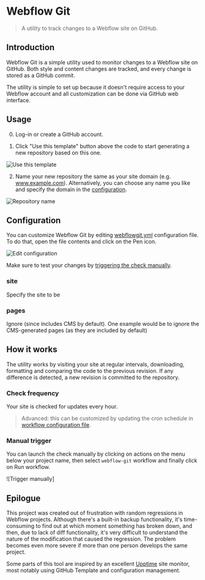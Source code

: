 # Webflow Git

> A utility to track changes to a Webflow site on GitHub. 

## Introduction

Webflow Git is a simple utility used to monitor changes to a Webflow site on GitHub. Both style and content changes are tracked, and every change is stored as a GitHub commit. 

The utility is simple to set up because it doesn't require access to your Webflow account and all customization can be done via GitHub web interface.

## Usage

0. Log-in or create a GitHub account.

1. Click "Use this template" button above the code to start generating a new repository based on this one.

![Use this template]()

2. Name your new repository the same as your site domain (e.g. www.example.com). Alternatively, you can choose any name you like and specify the domain in the [configuration](#configuration).

![Repository name]()

## Configuration
  
You can customize Webflow Git by editing [webflowgit.yml](./webflowgit.yml) configuration file. To do that, open the file contents and click on the Pen icon.

![Edit configuration]()
  
Make sure to test your changes by [triggering the check manually](#manual-trigger).

### site

Specify the site to be 

### pages
Ignore (since includes CMS by default). One example would be to ignore the CMS-generated pages (as they are included by default)

## How it works

The utility works by visiting your site at regular intervals, downloading, formatting and comparing the code to the previous revision. If any difference is detected, a new revision is committed to the repository.

### Check frequency

Your site is checked for updates every hour. 

> Advanced: this can be customized by updating the cron schedule in [workflow configuration file](./.github/workflows/main.yml).

### Manual trigger

You can launch the check manually by clicking on actions on the menu below your project name, then select `webflow-git` workflow and finally click on Run workflow.

![Trigger manually]
  
## Epilogue
  
This project was created out of frustration with random regressions in Webflow projects. Although there's a built-in backup functionality, it's time-consuming to find out at which moment something has broken down, and then, due to lack of diff functionality, it's very difficult to understand the nature of the modification that caused the regression. The problem becomes even more severe if more than one person develops the same project.

Some parts of this tool are inspired by an excellent [Upptime](https://upptime.js.org/) site monitor, most notably using GitHub Template and configuration management.
